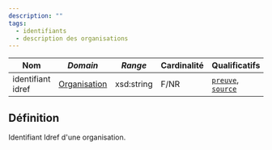 ```yaml
---
description: ""
tags:
  - identifiants
  - description des organisations
---
```


| **Nom**           | ***Domain***                                            | ***Range*** | **Cardinalité** | **Qualificatifs**                            |
| ----------------- | ------------------------------------------------------- | ----------- | --------------- | -------------------------------------------- |
| identifiant idref | [Organisation](../Classes/Organisation/Organisation.md) | xsd:string  | F/NR            | [`preuve`](preuve.md), [`source`](source.md) |

## Définition

Identifiant Idref d'une organisation.
